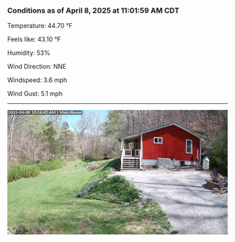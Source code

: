 ### Conditions as of April 8, 2025 at 11:01:59 AM CDT 

Temperature: 44.70 &deg;F

Feels like: 43.10 &deg;F

Humidity: 53%

Wind Direction: NNE

Windspeed: 3.6 mph

Wind Gust: 5.1 mph

---

<img src="./images/latest.jpeg"/>

